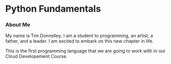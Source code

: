 # Python Fundamentals

### About Me

My name is Tim Donnelley. I am a student to programming, an artist, a father, and a leader. I am excited to embark on this new chapter in life.

This is the first programming language that we are going to work with in our Cloud Developement Course.

